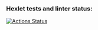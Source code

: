 ### Hexlet tests and linter status:
[![Actions Status](https://github.com/VaLeraGav/php-project-57/workflows/hexlet-check/badge.svg)](https://github.com/VaLeraGav/php-project-57/actions)